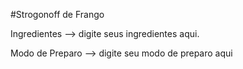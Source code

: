 #Strogonoff de Frango

Ingredientes
--> digite seus ingredientes aqui.

Modo de Preparo
--> digite seu modo de preparo aqui